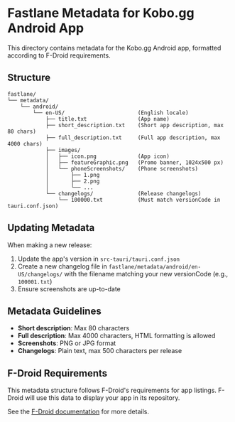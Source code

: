 # Fastlane Metadata for Kobo.gg Android App

This directory contains metadata for the Kobo.gg Android app, formatted according to F-Droid requirements.

## Structure

```
fastlane/
└── metadata/
    └── android/
        └── en-US/                       (English locale)
            ├── title.txt                (App name)
            ├── short_description.txt    (Short app description, max 80 chars)
            ├── full_description.txt     (Full app description, max 4000 chars)
            ├── images/
            │   ├── icon.png             (App icon)
            │   ├── featureGraphic.png   (Promo banner, 1024x500 px)
            │   └── phoneScreenshots/    (Phone screenshots)
            │       ├── 1.png
            │       ├── 2.png
            │       └── ...
            └── changelogs/              (Release changelogs)
                └── 100000.txt           (Must match versionCode in tauri.conf.json)
```

## Updating Metadata

When making a new release:

1. Update the app's version in `src-tauri/tauri.conf.json`
2. Create a new changelog file in `fastlane/metadata/android/en-US/changelogs/` with the filename matching your new versionCode (e.g., `100001.txt`)
3. Ensure screenshots are up-to-date

## Metadata Guidelines

- **Short description**: Max 80 characters
- **Full description**: Max 4000 characters, HTML formatting is allowed
- **Screenshots**: PNG or JPG format
- **Changelogs**: Plain text, max 500 characters per release

## F-Droid Requirements

This metadata structure follows F-Droid's requirements for app listings. F-Droid will use this data to display your app in its repository.

See the [F-Droid documentation](https://f-droid.org/en/docs/All_About_Descriptions_Graphics_and_Screenshots/) for more details.